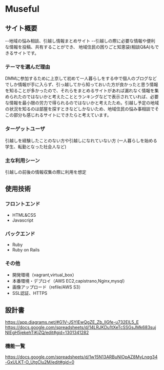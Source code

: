 # Museful

## サイト概要
--地域の悩み相談、引越し情報まとめサイト
--引越しの際に必要な情報や便利な情報を投稿、共有することができ、
地域住民の困りごと知恵袋(相談Q&A)もできるサイトです。

### テーマを選んだ理由
DMMに参加するために上京して初めて一人暮らしをする中で個人のブログなどでしか情報が手に入らず、引っ越してから知っておいた方が良かったと思う情報を知ることが多かったので、それらをまとめるサイトがあれば漏れなく情報を集められたのではないかと考えたこととランキングなどで表示されていれば、必要な情報を最小限の労力で得られるのではないかと考えたため。引越し予定の地域の状況を知るのは部屋を探すときなどしかないため、地域住民の悩み事相談でそこの部分も感じれるサイトにできたらと考えています。

### ターゲットユーザ
引越しを経験したことのない方や引越しになれていない方
(一人暮らしを始める学生、転勤となった社会人など)

### 主な利用シーン
引越しの前後の情報収集の際に利用を想定

## 使用技術
### フロントエンド
- HTML&CSS
- Javascript
### バックエンド
- Ruby
- Ruby on Rails
### その他
- 開発環境（vagrant,virtual_box）
- 本番環境・デプロイ（AWS EC2,capistrano,Nginx,mysql）
- 画像アップロード（refile/AWS S3）
- SSL認証、HTTPS

## 設計書
https://app.diagrams.net/#G1V-JSYIEwQgZE_Zb_llGfe-u732ElL5_E
https://docs.google.com/spreadsheets/d/14LRJKDu1tXeTcSSGsJMk683sujNIEgH5jekehTiKjZQ/edit#gid=1301341282

### 機能一覧
https://docs.google.com/spreadsheets/d/1w15N13ARBuNIOpAZ8MyLnqg34-GxULKT-O_UtgClu2M/edit#gid=0
